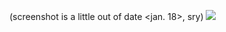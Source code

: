 (screenshot is a little out of date <jan. 18>, sry)
<img src="https://raw2.github.com/exigow/deferred-renderer-cinder/master/screens/screen_deferred_2014-01-20_preview.png" />
